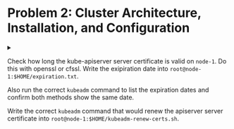 # Problem 2: Cluster Architecture, Installation, and Configuration

<details>
<summary>

Check how long the kube-apiserver server certificate is valid on `node-1`. Do this with openssl or cfssl. Write the exipiration date into `root@node-1:$HOME/expiration.txt`.

Also run the correct `kubeadm` command to list the expiration dates and confirm both methods show the same date.

Write the correct `kubeadm` command that would renew the apiserver server certificate into `root@node-1:$HOME/kubeadm-renew-certs.sh`.
</summary>

```sh
$ openssl x509 -in /etc/kubernetes/pki/apiserver.crt -noout -enddate > ~/expiration.txt

$ echo "kubeadm certs renew apiserver" > ~/kubeadm-renew-certs.sh
$ chmod +x ~/kubeadm-renew-certs.sh # to check if the command is correct
```

</details>

